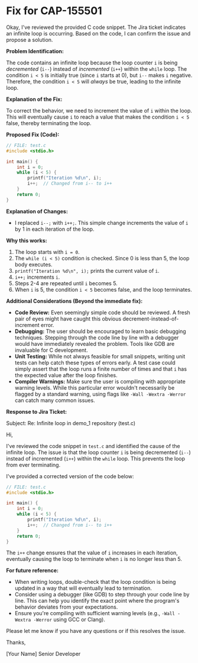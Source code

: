 # Fix for CAP-155501

Okay, I've reviewed the provided C code snippet.  The Jira ticket indicates an infinite loop is occurring.  Based on the code, I can confirm the issue and propose a solution.

**Problem Identification:**

The code contains an infinite loop because the loop counter `i` is being *decremented* (`i--`) instead of *incremented* (`i++`) within the `while` loop. The condition `i < 5` is initially true (since `i` starts at 0), but `i--` makes `i` negative.  Therefore, the condition `i < 5` will *always* be true, leading to the infinite loop.

**Explanation of the Fix:**

To correct the behavior, we need to increment the value of `i` within the loop. This will eventually cause `i` to reach a value that makes the condition `i < 5` false, thereby terminating the loop.

**Proposed Fix (Code):**

```c
// FILE: test.c
#include <stdio.h>

int main() {
    int i = 0;
    while (i < 5) {
        printf("Iteration %d\n", i);
        i++;  // Changed from i-- to i++
    }
    return 0;
}
```

**Explanation of Changes:**

*   I replaced `i--;` with `i++;`. This simple change increments the value of `i` by 1 in each iteration of the loop.

**Why this works:**

1.  The loop starts with `i = 0`.
2.  The `while (i < 5)` condition is checked.  Since 0 is less than 5, the loop body executes.
3.  `printf("Iteration %d\n", i);` prints the current value of `i`.
4.  `i++;` increments `i`.
5.  Steps 2-4 are repeated until `i` becomes 5.
6.  When `i` is 5, the condition `i < 5` becomes false, and the loop terminates.

**Additional Considerations (Beyond the immediate fix):**

*   **Code Review:** Even seemingly simple code should be reviewed.  A fresh pair of eyes might have caught this obvious decrement-instead-of-increment error.
*   **Debugging:** The user should be encouraged to learn basic debugging techniques. Stepping through the code line by line with a debugger would have immediately revealed the problem.  Tools like GDB are invaluable for C development.
*   **Unit Testing:** While not always feasible for small snippets, writing unit tests can help catch these types of errors early. A test case could simply assert that the loop runs a finite number of times and that `i` has the expected value after the loop finishes.
*   **Compiler Warnings:** Make sure the user is compiling with appropriate warning levels.  While this particular error wouldn't necessarily be flagged by a standard warning, using flags like `-Wall -Wextra -Werror` can catch many common issues.

**Response to Jira Ticket:**

Subject: Re: Infinite loop in demo_1 repository (test.c)

Hi,

I've reviewed the code snippet in `test.c` and identified the cause of the infinite loop. The issue is that the loop counter `i` is being decremented (`i--`) instead of incremented (`i++`) within the `while` loop. This prevents the loop from ever terminating.

I've provided a corrected version of the code below:

```c
// FILE: test.c
#include <stdio.h>

int main() {
    int i = 0;
    while (i < 5) {
        printf("Iteration %d\n", i);
        i++;  // Changed from i-- to i++
    }
    return 0;
}
```

The `i++` change ensures that the value of `i` increases in each iteration, eventually causing the loop to terminate when `i` is no longer less than 5.

**For future reference:**

*   When writing loops, double-check that the loop condition is being updated in a way that will eventually lead to termination.
*   Consider using a debugger (like GDB) to step through your code line by line. This can help you identify the exact point where the program's behavior deviates from your expectations.
*   Ensure you're compiling with sufficient warning levels (e.g., `-Wall -Wextra -Werror` using GCC or Clang).

Please let me know if you have any questions or if this resolves the issue.

Thanks,

[Your Name]
Senior Developer
